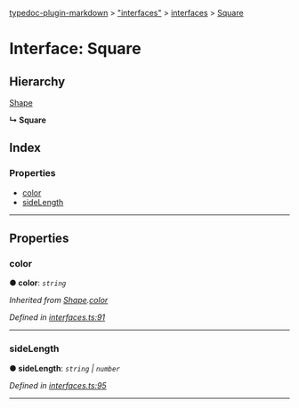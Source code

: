 [typedoc-plugin-markdown](../README.md) > ["interfaces"](../modules/_interfaces_.md) > [interfaces](../modules/_interfaces_.interfaces.md) > [Square](../interfaces/_interfaces_.interfaces.square.md)

# Interface: Square

## Hierarchy

 [Shape](_interfaces_.interfaces.shape.md)

**↳ Square**

## Index

### Properties

* [color](_interfaces_.interfaces.square.md#color)
* [sideLength](_interfaces_.interfaces.square.md#sidelength)

---

## Properties

<a id="color"></a>

###  color

**● color**: *`string`*

*Inherited from [Shape](_interfaces_.interfaces.shape.md).[color](_interfaces_.interfaces.shape.md#color)*

*Defined in [interfaces.ts:91](https://github.com/tgreyuk/typedoc-plugin-markdown/blob/master/test/src/interfaces.ts#L91)*

___
<a id="sidelength"></a>

###  sideLength

**● sideLength**: *`string` \| `number`*

*Defined in [interfaces.ts:95](https://github.com/tgreyuk/typedoc-plugin-markdown/blob/master/test/src/interfaces.ts#L95)*

___


